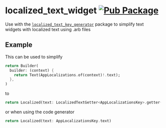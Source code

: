 # localized_text_widget [![Pub Package](https://img.shields.io/pub/v/localized_text_widget.svg)](https://pub.dev/packages/localized_text_widget)

Use with the [`localized_text_key_generator`](../generator) package to simplify text widgets with localized text using .arb files

## Example

This can be used to simplify
```dart
return Builder(
  builder: (context) {
    return Text(AppLocalizations.of(context)!.text);
  },
)
```
to
```dart
return Localized(text: LocalizedTextGetter<AppLocalizationsKey>.getter((l) => l.text))
```
or when using the code generator
```dart
return Localized(text: AppLocalizationsKey.text)
```